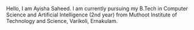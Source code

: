 Hello, I am Ayisha Saheed. I am currently pursuing my B.Tech in Computer Science and Artificial Intelligence (2nd year) from Muthoot Institute of Technology and Science, Varikoli, Ernakulam.